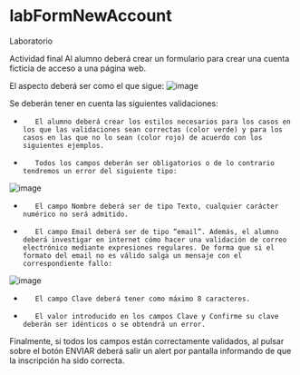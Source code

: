 # labFormNewAccount
Laboratorio

Actividad final
Al alumno deberá crear un formulario para crear una cuenta ficticia de acceso a una página web.

El aspecto deberá ser como el que sigue:
![image](https://user-images.githubusercontent.com/49946505/218332125-2274dd4e-a44f-4f3b-a552-1f4211438a9e.png)

Se deberán tener en cuenta las siguientes validaciones:

-        El alumno deberá crear los estilos necesarios para los casos en los que las validaciones sean correctas (color verde) y para los casos en las que no lo sean (color rojo) de acuerdo con los siguientes ejemplos.

-        Todos los campos deberán ser obligatorios o de lo contrario tendremos un error del siguiente tipo:

![image](https://user-images.githubusercontent.com/49946505/218332167-cbfa8476-5ffb-4f41-aed1-9a4e0f6461dc.png)

-        El campo Nombre deberá ser de tipo Texto, cualquier carácter numérico no será admitido.

-        El campo Email deberá ser de tipo “email”. Además, el alumno deberá investigar en internet cómo hacer una validación de correo electrónico mediante expresiones regulares. De forma que si el formato del email no es válido salga un mensaje con el correspondiente fallo:

![image](https://user-images.githubusercontent.com/49946505/218332196-20de877b-7732-4364-975e-955f8f7822cd.png)

-        El campo Clave deberá tener como máximo 8 caracteres.
-        El valor introducido en los campos Clave y Confirme su clave deberán ser idénticos o se obtendrá un error.

Finalmente, si todos los campos están correctamente validados, al pulsar sobre el botón ENVIAR deberá salir un alert por pantalla informando de que la inscripción ha sido correcta.
